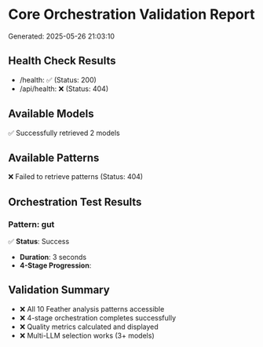 # Core Orchestration Validation Report
Generated: 2025-05-26 21:03:10

## Health Check Results

- /health: ✅ (Status: 200)
- /api/health: ❌ (Status: 404)

## Available Models

✅ Successfully retrieved 2 models


## Available Patterns

❌ Failed to retrieve patterns (Status: 404)

## Orchestration Test Results

### Pattern: gut

✅ **Status**: Success
- **Duration**: 3 seconds
- **4-Stage Progression**:
## Validation Summary

- ❌ All 10 Feather analysis patterns accessible
- ❌ 4-stage orchestration completes successfully
- ❌ Quality metrics calculated and displayed
- ❌ Multi-LLM selection works (3+ models)
